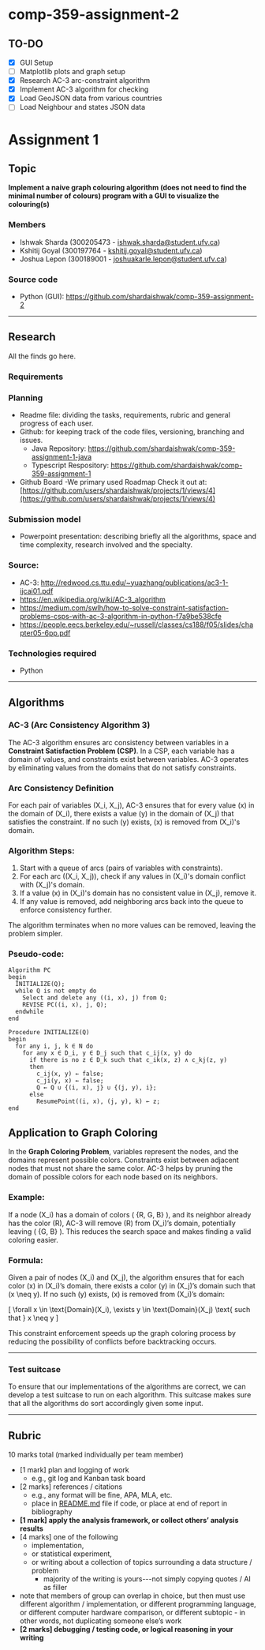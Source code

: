 # comp-359-assignment-2

## TO-DO

- [x] GUI Setup
- [ ] Matplotlib plots and graph setup
- [x] Research AC-3 arc-constraint algorithm
- [x] Implement AC-3 algorithm for checking
- [x] Load GeoJSON data from various countries
- [ ] Load Neighbour and states JSON data

# Assignment 1

## Topic

**Implement a naive graph colouring algorithm (does not need to find the minimal number of colours) program with a GUI to visualize the colouring(s)**

### Members

- Ishwak Sharda (300205473 - ishwak.sharda@student.ufv.ca)
- Kshitij Goyal (300197764 - kshitij.goyal@student.ufv.ca)
- Joshua Lepon (300189001 - joshuakarle.lepon@student.ufv.ca)

### Source code

- Python (GUI): https://github.com/shardaishwak/comp-359-assignment-2

---

## Research

All the finds go here.

### Requirements

### Planning

- Readme file: dividing the tasks, requirements, rubric and general progress of each user.
- Github: for keeping track of the code files, versioning, branching and issues.
  - Java Repository: https://github.com/shardaishwak/comp-359-assignment-1-java
  - Typescript Respository: https://github.com/shardaishwak/comp-359-assignment-1
- Github Board -We primary used Roadmap Check it out at: [https://github.com/users/shardaishwak/projects/1/views/4](https://github.com/users/shardaishwak/projects/1/views/4)

### Submission model

- Powerpoint presentation: describing briefly all the algorithms, space and time complexity, research involved and the specialty.

### Source:

- AC-3: http://redwood.cs.ttu.edu/~yuazhang/publications/ac3-1-ijcai01.pdf
- https://en.wikipedia.org/wiki/AC-3_algorithm
- https://medium.com/swlh/how-to-solve-constraint-satisfaction-problems-csps-with-ac-3-algorithm-in-python-f7a9be538cfe
- https://people.eecs.berkeley.edu/~russell/classes/cs188/f05/slides/chapter05-6pp.pdf

### Technologies required

- Python

---

## Algorithms

### AC-3 (Arc Consistency Algorithm 3)

The AC-3 algorithm ensures arc consistency between variables in a **Constraint Satisfaction Problem (CSP)**. In a CSP, each variable has a domain of values, and constraints exist between variables. AC-3 operates by eliminating values from the domains that do not satisfy constraints.

### Arc Consistency Definition

For each pair of variables \(X_i, X_j\), AC-3 ensures that for every value \(x\) in the domain of \(X_i\), there exists a value \(y\) in the domain of \(X_j\) that satisfies the constraint. If no such \(y\) exists, \(x\) is removed from \(X_i\)'s domain.

### Algorithm Steps:

1. Start with a queue of arcs (pairs of variables with constraints).
2. For each arc \((X_i, X_j)\), check if any values in \(X_i\)'s domain conflict with \(X_j\)'s domain.
3. If a value \(x\) in \(X_i\)'s domain has no consistent value in \(X_j\), remove it.
4. If any value is removed, add neighboring arcs back into the queue to enforce consistency further.

The algorithm terminates when no more values can be removed, leaving the problem simpler.

### Pseudo-code:

```pseudocode
Algorithm PC
begin
  INITIALIZE(Q);
  while Q is not empty do
    Select and delete any ((i, x), j) from Q;
    REVISE PC((i, x), j, Q);
  endwhile
end
```

```pseudocode
Procedure INITIALIZE(Q)
begin
  for any i, j, k ∈ N do
    for any x ∈ D_i, y ∈ D_j such that c_ij(x, y) do
      if there is no z ∈ D_k such that c_ik(x, z) ∧ c_kj(z, y)
      then
        c_ij(x, y) ← false;
        c_ji(y, x) ← false;
        Q ← Q ∪ {(i, x), j} ∪ {(j, y), i};
      else
        ResumePoint((i, x), (j, y), k) ← z;
end
```

## Application to Graph Coloring

In the **Graph Coloring Problem**, variables represent the nodes, and the domains represent possible colors. Constraints exist between adjacent nodes that must not share the same color. AC-3 helps by pruning the domain of possible colors for each node based on its neighbors.

### Example:

If a node \(X_i\) has a domain of colors \( \{R, G, B\} \), and its neighbor already has the color \(R\), AC-3 will remove \(R\) from \(X_i\)’s domain, potentially leaving \( \{G, B\} \). This reduces the search space and makes finding a valid coloring easier.

### Formula:

Given a pair of nodes \(X_i\) and \(X_j\), the algorithm ensures that for each color \(x\) in \(X_i\)’s domain, there exists a color \(y\) in \(X_j\)’s domain such that \(x \neq y\). If no such \(y\) exists, \(x\) is removed from \(X_i\)’s domain:

\[
\forall x \in \text{Domain}(X_i), \exists y \in \text{Domain}(X_j) \text{ such that } x \neq y
\]

This constraint enforcement speeds up the graph coloring process by reducing the possibility of conflicts before backtracking occurs.

---

### Test suitcase

To ensure that our implementations of the algorithms are correct, we can develop a test suitcase to run on each algorithm. This suitcase makes sure that all the algorithms do sort accordingly given some input.

---

## Rubric

10 marks total (marked individually per team member)

- [1 mark] plan and logging of work
  - e.g., git log and Kanban task board
- [2 marks] references / citations
  - e.g., any format will be fine, APA, MLA, etc.
  - place in [README.md](http://readme.md/) file if code, or place at end of report in bibliography
- **[1 mark] apply the analysis framework, or collect others’ analysis results**
- [4 marks] one of the following
  - implementation,
  - or statistical experiment,
  - or writing about a collection of topics surrounding a data structure / problem
    - majority of the writing is yours---not simply copying quotes / AI as filler
- note that members of group can overlap in choice, but then must use different
  algorithm / implementation, or different programming language, or different computer
  hardware comparison, or different subtopic - in other words, not duplicating someone else’s work
- **[2 marks] debugging / testing code, or logical reasoning in your writing**
